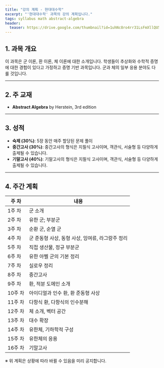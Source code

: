 ```yaml
---
title: "강의 계획 - 현대대수학"
excerpt: "'현대대수학' 과목의 강의 계획입니다."
tags: syllabus math abstract-algebra
header:
  teaser: https://drive.google.com/thumbnail?id=1uhNc8ro4rr31LsFmXllQU5ADHh9scufz&sz=w1000
---
```


## 1. 과목 개요
이 과목은 군 이론, 환 이론, 체 이론에 대한 소개입니다. 학생들이 추상화와 수학적 증명에 대한 경험이 있다고 가정하고 증명 기반 과목입니다. 군과 체의 일부 응용 분야도 다룰 것입니다.

---

## 2. 주 교재
- **Abstract Algebra** by Herstein, 3rd edition

---

## 3. 성적
- **숙제 (30%)**: 5장 동안 매주 할당된 문제 풀이
- **중간고사 (30%)**: 중간고사의 형식은 지필식 고사이며, 객관식, 서술형 등 다양하게 출제될 수 있습니다.
- **기말고사 (40%)**: 기말고사의 형식은 지필식 고사이며, 객관식, 서술형 등 다양하게 출제될 수 있습니다.

---

## 4. 주간 계획

| 주 차 | 내용 |
|------|------|
| 1주 차 | 군 소개 |
| 2주 차 | 유한 군; 부분군 |
| 3주 차 | 순환 군, 순열 군 |
| 4주 차 | 군 준동형 사상, 동형 사상, 잉여류, 라그랑주 정리 |
| 5주 차 | 직접 생산물, 정규 부분군 |
| 6주 차 | 유한 아벨 군의 기본 정리 |
| 7주 차 | 실로우 정리 |
| 8주 차 | 중간고사 |
| 9주 차 | 환, 적분 도메인 소개 |
| 10주 차 | 아이디얼과 인수 환, 환 준동형 사상 |
| 11주 차 | 다항식 환, 다항식의 인수분해 |
| 12주 차 | 체 소개, 벡터 공간 |
| 13주 차 | 대수 확장 |
| 14주 차 | 유한체, 기하학적 구성 |
| 15주 차 | 유한체의 응용 |
| 16주 차 | 기말고사 |

※ 위 계획은 상황에 따라 바뀔 수 있음을 미리 공지합니다.